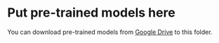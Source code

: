# Put pre-trained models here
You can download pre-trained models from [Google Drive](https://drive.google.com/drive/folders/1dlDoz0-8KaYNOE1DUZNa7OlSkkcZAQ41?usp=drive_link) to this folder.